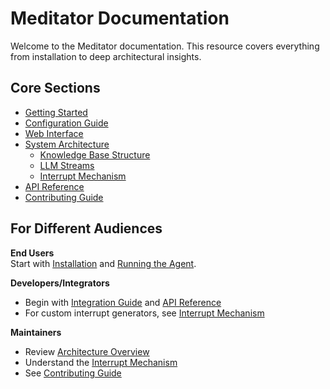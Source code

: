 # Meditator Documentation

Welcome to the Meditator documentation. This resource covers everything from installation to deep architectural insights.

## Core Sections

- [Getting Started](getting-started/installation.md)
- [Configuration Guide](getting-started/configuration.md)
- [Web Interface](guides/web-interface.md)
- [System Architecture](architecture/knowledge-base.md)
  - [Knowledge Base Structure](architecture/knowledge-base.md)
  - [LLM Streams](architecture/llm-streams.md)
  - [Interrupt Mechanism](architecture/interrupt-mechanism.md)
- [API Reference](api/websocket.md)
- [Contributing Guide](contributing.md)

## For Different Audiences

**End Users**  
Start with [Installation](getting-started/installation.md) and [Running the Agent](getting-started/running.md).

**Developers/Integrators**  
- Begin with [Integration Guide](guides/integration.md) and [API Reference](api/websocket.md)
- For custom interrupt generators, see [Interrupt Mechanism](architecture/interrupt-mechanism.md)

**Maintainers**  
- Review [Architecture Overview](architecture/knowledge-base.md)
- Understand the [Interrupt Mechanism](architecture/interrupt-mechanism.md)
- See [Contributing Guide](contributing.md)

